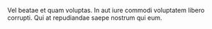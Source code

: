 Vel beatae et quam voluptas. In aut iure commodi voluptatem libero corrupti. Qui at repudiandae saepe nostrum qui eum.